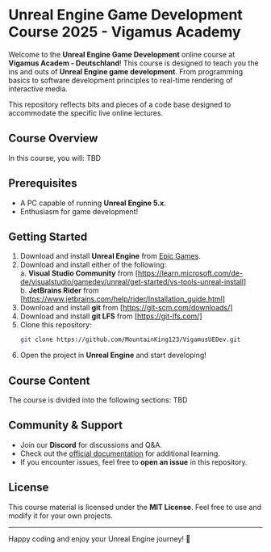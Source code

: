 # Unreal Engine Game Development Course 2025 - Vigamus Academy

Welcome to the **Unreal Engine Game Development** online course at **Vigamus Academ - Deutschland**!
This course is designed to teach you the ins and outs of **Unreal Engine game development**. From programming basics to software development principles to real-time rendering of interactive media.

This repository reflects bits and pieces of a code base designed to accommodate the specific live online lectures.

## Course Overview
In this course, you will:
TBD

## Prerequisites
- A PC capable of running **Unreal Engine 5.x**.
- Enthusiasm for game development!

## Getting Started
1. Download and install **Unreal Engine** from [Epic Games](https://www.unrealengine.com/).
2. Download and install either of the following:<br>
    a. **Visual Studio Community** from [https://learn.microsoft.com/de-de/visualstudio/gamedev/unreal/get-started/vs-tools-unreal-install] <br>
    b. **JetBrains Rider** from [https://www.jetbrains.com/help/rider/Installation_guide.html]
4. Download and install **git** from [https://git-scm.com/downloads/]
5. Download and install **git LFS** from [https://git-lfs.com/]
6. Clone this repository:
   ```bash
   git clone https://github.com/MountainKing123/VigamusUEDev.git
   ```
7. Open the project in **Unreal Engine** and start developing!

## Course Content
The course is divided into the following sections:
TBD

## Community & Support
- Join our **Discord** for discussions and Q&A.
- Check out the [official documentation](https://docs.unrealengine.com/) for additional learning.
- If you encounter issues, feel free to **open an issue** in this repository.

## License
This course material is licensed under the **MIT License**. Feel free to use and modify it for your own projects.

---
Happy coding and enjoy your Unreal Engine journey! :rocket:

